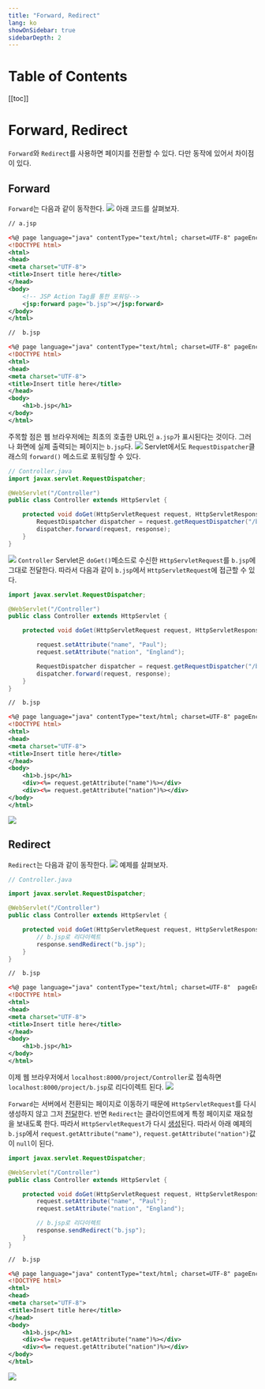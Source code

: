 ```yaml
---
title: "Forward, Redirect"
lang: ko
showOnSidebar: true
sidebarDepth: 2
---
```


# Table of Contents
[[toc]]

# Forward, Redirect
`Forward`와 `Redirect`를 사용하면 페이지를 전환할 수 있다. 다만 동작에 있어서 차이점이 있다.

## Forward
`Forward`는 다음과 같이 동작한다.
![](./20190113_forward_redirect/1.png)
아래 코드를 살펴보자.
``` xml {12}
// a.jsp

<%@ page language="java" contentType="text/html; charset=UTF-8" pageEncoding="UTF-8"%>
<!DOCTYPE html>
<html>
<head>
<meta charset="UTF-8">
<title>Insert title here</title>
</head>
<body>
    <!-- JSP Action Tag를 통한 포워딩-->
    <jsp:forward page="b.jsp"></jsp:forward>
</body>
</html>
```
``` xml
//  b.jsp

<%@ page language="java" contentType="text/html; charset=UTF-8" pageEncoding="UTF-8"%>
<!DOCTYPE html>
<html>
<head>
<meta charset="UTF-8">
<title>Insert title here</title>
</head>
<body>
    <h1>b.jsp</h1>
</body>
</html>
```
주목할 점은 웹 브라우저에는 최초의 호출한 URL인 `a.jsp`가 표시된다는 것이다. 그러나 화면에 실제 출력되는 페이지는 `b.jsp`다.
![](./20190113_forward_redirect/2.png)
Servlet에서도 `RequestDispatcher`클래스의 `forward()` 메소드로 포워딩할 수 있다.
``` java {8,9}
// Controller.java
import javax.servlet.RequestDispatcher;

@WebServlet("/Controller")
public class Controller extends HttpServlet {

    protected void doGet(HttpServletRequest request, HttpServletResponse response) throws ServletException, IOException {
        RequestDispatcher dispatcher = request.getRequestDispatcher("/b.jsp");
        dispatcher.forward(request, response);
    }
}
```
![](./20190113_forward_redirect/3.png)
`Controller` Servlet은 `doGet()`메소드로 수신한 `HttpServletRequest`를 `b.jsp`에 그대로 전달한다. 따라서 다음과 같이 `b.jsp`에서 `HttpServletRequest`에 접근할 수 있다.
``` java Controller.java
import javax.servlet.RequestDispatcher;

@WebServlet("/Controller")
public class Controller extends HttpServlet {

    protected void doGet(HttpServletRequest request, HttpServletResponse response) throws ServletException, IOException {

        request.setAttribute("name", "Paul");
        request.setAttribute("nation", "England");

        RequestDispatcher dispatcher = request.getRequestDispatcher("/b.jsp");
        dispatcher.forward(request, response);
    }
}
```
``` xml
//  b.jsp

<%@ page language="java" contentType="text/html; charset=UTF-8" pageEncoding="UTF-8"%>
<!DOCTYPE html>
<html>
<head>
<meta charset="UTF-8">
<title>Insert title here</title>
</head>
<body>
    <h1>b.jsp</h1>
    <div><%= request.getAttribute("name")%></div>
    <div><%= request.getAttribute("nation")%></div>
</body>
</html>
```
![](./20190113_forward_redirect/4.png)

## Redirect
`Redirect`는 다음과 같이 동작한다.
![](./20190113_forward_redirect/5.png)
예제를 살펴보자.
``` java {10}
// Controller.java

import javax.servlet.RequestDispatcher;

@WebServlet("/Controller")
public class Controller extends HttpServlet {

    protected void doGet(HttpServletRequest request, HttpServletResponse response) throws ServletException, IOException {
        // b.jsp로 리다이렉트
        response.sendRedirect("b.jsp");
    }
}
```
``` xml
//  b.jsp

<%@ page language="java" contentType="text/html; charset=UTF-8"  pageEncoding="UTF-8"%>
<!DOCTYPE html>
<html>
<head>
<meta charset="UTF-8">
<title>Insert title here</title>
</head>
<body>
    <h1>b.jsp</h1>
</body>
</html>
```
이제 웹 브라우저에서 `localhost:8000/project/Controller`로 접속하면 `localhost:8000/project/b.jsp`로 리다이렉트 된다.
![](./20190113_forward_redirect/6.png)

`Forward`는 서버에서 전환되는 페이지로 이동하기 때문에 `HttpServletRequest`를 다시 생성하지 않고 그저 <u>전달</u>한다. 반면 `Redirect`는 클라이언트에게 특정 페이지로 재요청을 보내도록 한다. 따라서 `HttpServletRequest`가 다시 <u>생성</u>된다. 따라서 아래 예제의 `b.jsp`에서 `request.getAttribute("name")`, `request.getAttribute("nation")`값이 `null`이 된다.

``` java Controller.java
import javax.servlet.RequestDispatcher;

@WebServlet("/Controller")
public class Controller extends HttpServlet {

    protected void doGet(HttpServletRequest request, HttpServletResponse response) throws ServletException, IOException {
        request.setAttribute("name", "Paul");
        request.setAttribute("nation", "England");

        // b.jsp로 리다이렉트
        response.sendRedirect("b.jsp");
    }
}
```
``` xml
//  b.jsp

<%@ page language="java" contentType="text/html; charset=UTF-8" pageEncoding="UTF-8"%>
<!DOCTYPE html>
<html>
<head>
<meta charset="UTF-8">
<title>Insert title here</title>
</head>
<body>
    <h1>b.jsp</h1>
    <div><%= request.getAttribute("name")%></div>
    <div><%= request.getAttribute("nation")%></div>
</body>
</html>
```
![](./20190113_forward_redirect/7.png)